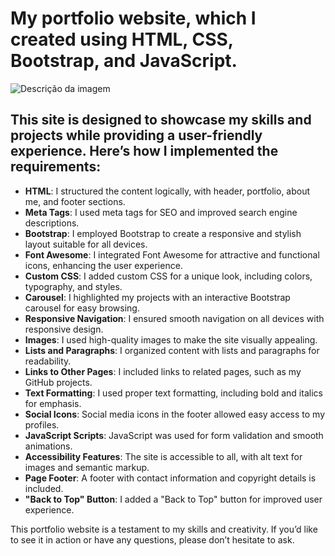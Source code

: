 # My portfolio website, which I created using HTML, CSS, Bootstrap, and JavaScript. 

![Descrição da imagem](imagens/site%20bootstrap.jpg)

## This site is designed to showcase my skills and projects while providing a user-friendly experience. Here’s how I implemented the requirements:

- **HTML**: I structured the content logically, with header, portfolio, about me, and footer sections.
- **Meta Tags**: I used meta tags for SEO and improved search engine descriptions.
- **Bootstrap**: I employed Bootstrap to create a responsive and stylish layout suitable for all devices.
- **Font Awesome**: I integrated Font Awesome for attractive and functional icons, enhancing the user experience.
- **Custom CSS**: I added custom CSS for a unique look, including colors, typography, and styles.
- **Carousel**: I highlighted my projects with an interactive Bootstrap carousel for easy browsing.
- **Responsive Navigation**: I ensured smooth navigation on all devices with responsive design.
- **Images**: I used high-quality images to make the site visually appealing.
- **Lists and Paragraphs**: I organized content with lists and paragraphs for readability.
- **Links to Other Pages**: I included links to related pages, such as my GitHub projects.
- **Text Formatting**: I used proper text formatting, including bold and italics for emphasis.
- **Social Icons**: Social media icons in the footer allowed easy access to my profiles.
- **JavaScript Scripts**: JavaScript was used for form validation and smooth animations.
- **Accessibility Features**: The site is accessible to all, with alt text for images and semantic markup.
- **Page Footer**: A footer with contact information and copyright details is included.
- **"Back to Top" Button**: I added a "Back to Top" button for improved user experience.

This portfolio website is a testament to my skills and creativity. If you’d like to see it in action or have any questions, please don’t hesitate to ask.
